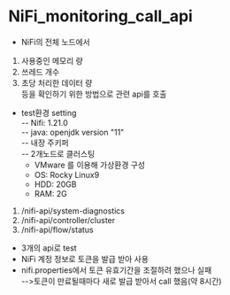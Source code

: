 # NiFi_monitoring_call_api
- NiFi의 전체 노드에서
1. 사용중인 메모리 량
2. 쓰레드 개수
3. 초당 처리한 데이터 량  
등을 확인하기 위한 방법으로 관련 api를 호출

- test환경 setting  
-- Nifi: 1.21.0  
-- java: openjdk version "11"  
-- 내장 주키퍼  
-- 2개노드로 클러스팅  
    - VMware 를 이용해 가상환경 구성
    - OS: Rocky Linux9  
    - HDD: 20GB
    - RAM: 2G

1. /nifi-api/system-diagnostics
2. /nifi-api/controller/cluster
3. /nifi-api/flow/status  
- 3개의 api로 test
- NiFi 계정 정보로 토큰을 발급 받아 사용
- nifi.properties에서 토큰 유효기간을 조절하려 했으나 실패  
-->토큰이 만료될때마다 새로 발급 받아서 call 했음(약 8시간)
